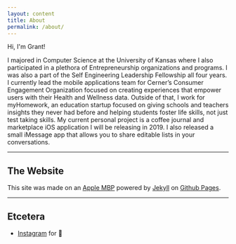 ```yaml
---
layout: content
title: About
permalink: /about/
---
```

Hi, I'm Grant!

I majored in Computer Science at the University of Kansas where I also participated in a plethora of Entrepreneurship organizations and programs. I was also a part of the Self Engineering Leadership Fellowship all four years.
I currently lead the mobile applications team for Cerner’s Consumer Engagement Organization focused on creating experiences that empower users with their Health and Wellness data. Outside of that, I work for myHomework, an education startup focused on giving schools and teachers insights they never had before and helping students foster life skills, not just test taking skills.
My current personal project is a coffee journal and marketplace iOS application I will be releasing in 2019. I also released a small iMessage app that allows you to share editable lists in your conversations.

----

## The Website
This site was made on an [Apple MBP](https://www.apple.com/) powered by [Jekyll](https://jekyllrb.com) on [Github Pages](https://pages.github.com).

----

## Etcetera

- [Instagram](https://www.instagram.com/grantisom17) for 📸
